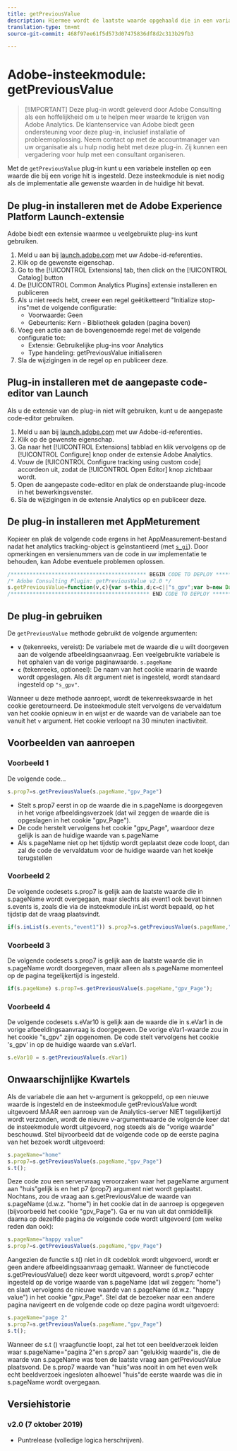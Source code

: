 ```yaml
---
title: getPreviousValue
description: Hiermee wordt de laatste waarde opgehaald die in een variabele is doorgegeven.
translation-type: tm+mt
source-git-commit: 468f97ee61f5d573d07475836df8d2c313b29fb3

---
```



# Adobe-insteekmodule: getPreviousValue

> [!IMPORTANT] Deze plug-in wordt geleverd door Adobe Consulting als een hoffelijkheid om u te helpen meer waarde te krijgen van Adobe Analytics. De klantenservice van Adobe biedt geen ondersteuning voor deze plug-in, inclusief installatie of probleemoplossing. Neem contact op met de accountmanager van uw organisatie als u hulp nodig hebt met deze plug-in. Zij kunnen een vergadering voor hulp met een consultant organiseren.

Met de `getPreviousValue` plug-in kunt u een variabele instellen op een waarde die bij een vorige hit is ingesteld. Deze insteekmodule is niet nodig als de implementatie alle gewenste waarden in de huidige hit bevat.

## De plug-in installeren met de Adobe Experience Platform Launch-extensie

Adobe biedt een extensie waarmee u veelgebruikte plug-ins kunt gebruiken.

1. Meld u aan bij [launch.adobe.com](https://launch.adobe.com) met uw Adobe-id-referenties.
1. Klik op de gewenste eigenschap.
1. Go to the [!UICONTROL Extensions] tab, then click on the [!UICONTROL Catalog] button
1. De [!UICONTROL Common Analytics Plugins] extensie installeren en publiceren
1. Als u niet reeds hebt, creeer een regel geëtiketteerd &quot;Initialize stop-ins&quot;met de volgende configuratie:
   * Voorwaarde: Geen
   * Gebeurtenis: Kern - Bibliotheek geladen (pagina boven)
1. Voeg een actie aan de bovengenoemde regel met de volgende configuratie toe:
   * Extensie: Gebruikelijke plug-ins voor Analytics
   * Type handeling: getPreviousValue initialiseren
1. Sla de wijzigingen in de regel op en publiceer deze.

## Plug-in installeren met de aangepaste code-editor van Launch

Als u de extensie van de plug-in niet wilt gebruiken, kunt u de aangepaste code-editor gebruiken.

1. Meld u aan bij [launch.adobe.com](https://launch.adobe.com) met uw Adobe-id-referenties.
1. Klik op de gewenste eigenschap.
1. Ga naar het [!UICONTROL Extensions] tabblad en klik vervolgens op de [!UICONTROL Configure] knop onder de extensie Adobe Analytics.
1. Vouw de [!UICONTROL Configure tracking using custom code] accordeon uit, zodat de [!UICONTROL Open Editor] knop zichtbaar wordt.
1. Open de aangepaste code-editor en plak de onderstaande plug-incode in het bewerkingsvenster.
1. Sla de wijzigingen in de extensie Analytics op en publiceer deze.

## De plug-in installeren met AppMeturement

Kopieer en plak de volgende code ergens in het AppMeasurement-bestand nadat het analytics tracking-object is geïnstantieerd (met [`s_gi`](../functions/s-gi.md)). Door opmerkingen en versienummers van de code in uw implementatie te behouden, kan Adobe eventuele problemen oplossen.

```js
/******************************************* BEGIN CODE TO DEPLOY *******************************************/
/* Adobe Consulting Plugin: getPreviousValue v2.0 */
s.getPreviousValue=function(v,c){var s=this,d;c=c||"s_gpv";var b=new Date;b.setTime(b.getTime()+18E5);s.c_r(c)&&(d=s.c_r(c)); v?s.c_w(c,v,b):s.c_w(c,d,b);return d};
/******************************************** END CODE TO DEPLOY ********************************************/
```

## De plug-in gebruiken

De `getPreviousValue` methode gebruikt de volgende argumenten:

* **`v`** (tekenreeks, vereist): De variabele met de waarde die u wilt doorgeven aan de volgende afbeeldingsaanvraag. Een veelgebruikte variabele is het ophalen van de vorige paginawaarde. `s.pageName`
* **`c`** (tekenreeks, optioneel): De naam van het cookie waarin de waarde wordt opgeslagen.  Als dit argument niet is ingesteld, wordt standaard ingesteld op `"s_gpv"`.

Wanneer u deze methode aanroept, wordt de tekenreekswaarde in het cookie geretourneerd. De insteekmodule stelt vervolgens de vervaldatum van het cookie opnieuw in en wijst er de waarde van de variabele aan toe vanuit het `v` argument. Het cookie verloopt na 30 minuten inactiviteit.

## Voorbeelden van aanroepen

### Voorbeeld 1

De volgende code...

```js
s.prop7=s.getPreviousValue(s.pageName,"gpv_Page")
```

* Stelt s.prop7 eerst in op de waarde die in s.pageName is doorgegeven in het vorige afbeeldingsverzoek (dat wil zeggen de waarde die is opgeslagen in het cookie &quot;gpv_Page&quot;).
* De code herstelt vervolgens het cookie &quot;gpv_Page&quot;, waardoor deze gelijk is aan de huidige waarde van s.pageName
* Als s.pageName niet op het tijdstip wordt geplaatst deze code loopt, dan zal de code de vervaldatum voor de huidige waarde van het koekje terugstellen

### Voorbeeld 2

De volgende codesets s.prop7 is gelijk aan de laatste waarde die in s.pageName wordt overgegaan, maar slechts als event1 ook bevat binnen s.events is, zoals die via de insteekmodule inList wordt bepaald, op het tijdstip dat de vraag plaatsvindt.

```js
if(s.inList(s.events,"event1")) s.prop7=s.getPreviousValue(s.pageName,"gpv_Page");
```

### Voorbeeld 3

De volgende codesets s.prop7 is gelijk aan de laatste waarde die in s.pageName wordt doorgegeven, maar alleen als s.pageName momenteel op de pagina tegelijkertijd is ingesteld.

```js
if(s.pageName) s.prop7=s.getPreviousValue(s.pageName,"gpv_Page");
```

### Voorbeeld 4

De volgende codesets s.eVar10 is gelijk aan de waarde die in s.eVar1 in de vorige afbeeldingsaanvraag is doorgegeven.   De vorige eVar1-waarde zou in het cookie &quot;s_gpv&quot; zijn opgenomen.  De code stelt vervolgens het cookie &#39;s_gpv&#39; in op de huidige waarde van s.eVar1.

```js
s.eVar10 = s.getPreviousValue(s.eVar1)
```

## Onwaarschijnlijke Kwartels

Als de variabele die aan het v-argument is gekoppeld, op een nieuwe waarde is ingesteld en de insteekmodule getPreviousValue wordt uitgevoerd MAAR een aanroep van de Analytics-server NIET tegelijkertijd wordt verzonden, wordt de nieuwe v-argumentwaarde de volgende keer dat de insteekmodule wordt uitgevoerd, nog steeds als de &quot;vorige waarde&quot; beschouwd.
Stel bijvoorbeeld dat de volgende code op de eerste pagina van het bezoek wordt uitgevoerd:

```js
s.pageName="home"
s.prop7=s.getPreviousValue(s.pageName,"gpv_Page")
s.t();
```

Deze code zou een servervraag veroorzaken waar het pageName argument aan &quot;huis&quot;gelijk is en het p7 (prop7) argument niet wordt geplaatst.  Nochtans, zou de vraag aan s.getPreviousValue de waarde van s.pageName (d.w.z. &quot;home&quot;) in het cookie dat in de aanroep is opgegeven (bijvoorbeeld het cookie &quot;gpv_Page&quot;).
Ga er nu van uit dat onmiddellijk daarna op dezelfde pagina de volgende code wordt uitgevoerd (om welke reden dan ook):

```js
s.pageName="happy value"
s.prop7=s.getPreviousValue(s.pageName,"gpv_Page")
```

Aangezien de functie s.t() niet in dit codeblok wordt uitgevoerd, wordt er geen andere afbeeldingsaanvraag gemaakt.  Wanneer de functiecode s.getPreviousValue() deze keer wordt uitgevoerd, wordt s.prop7 echter ingesteld op de vorige waarde van s.pageName (dat wil zeggen: &quot;home&quot;) en slaat vervolgens de nieuwe waarde van s.pageName (d.w.z. &quot;happy value&quot;) in het cookie &quot;gpv_Page&quot;.
Stel dat de bezoeker naar een andere pagina navigeert en de volgende code op deze pagina wordt uitgevoerd:

```js
s.pageName="page 2"
s.prop7=s.getPreviousValue(s.pageName,"gpv_Page")
s.t();
```

Wanneer de s.t () vraagfunctie loopt, zal het tot een beeldverzoek leiden waar s.pageName=&quot;pagina 2&quot;en s.prop7 aan &quot;gelukkig waarde&quot;is, die de waarde van s.pageName was toen de laatste vraag aan getPreviousValue plaatsvond.   De s.prop7 waarde van &quot;huis&quot;was nooit in om het even welk echt beeldverzoek ingesloten alhoewel &quot;huis&quot;de eerste waarde was die in s.pageName wordt overgegaan.

## Versiehistorie

### v2.0 (7 oktober 2019)

* Puntrelease (volledige logica herschrijven).
